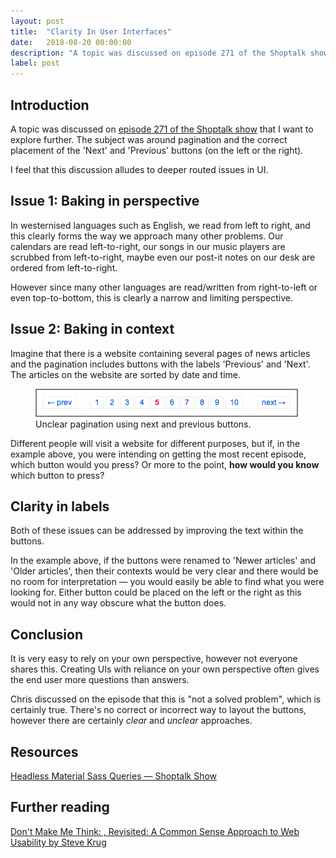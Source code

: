 ```yaml
---
layout: post
title:  "Clarity In User Interfaces"
date:   2018-08-20 00:00:00
description: "A topic was discussed on episode 271 of the Shoptalk show that I want to explore further. The subject was around pagination and the correct placement of the 'Next' and 'Previous' buttons (on the left or the right). I feel that this discussion alludes to deeper routed issues in UI."
label: post
---
```


## Introduction

A topic was discussed on <a href="http://shoptalkshow.com/episodes/271-headless-material-sass-queries/" target="_blank">episode 271 of the Shoptalk show</a> that I want to explore further. The subject was around pagination and the correct placement of the 'Next' and 'Previous' buttons (on the left or the right).

I feel that this discussion alludes to deeper routed issues in UI.

## Issue 1: Baking in perspective

In westernised languages such as English, we read from left to right, and this clearly forms the way we approach many other problems. Our calendars are read left-to-right, our songs in our music players are scrubbed from left-to-right, maybe even our post-it notes on our desk are ordered from left-to-right.

However since many other languages are read/written from right-to-left or even top-to-bottom, this is clearly a narrow and limiting perspective.

## Issue 2: Baking in context

Imagine that there is a website containing several pages of news articles and the pagination includes buttons with the labels 'Previous' and 'Next'. The articles on the website are sorted by date and time.

<figure>
    <img src="/static/images/posts/2018-08-20-pagination.png" alt="Unclear pagination using next and previous buttons" class="c-post__image">
    <figcaption>Unclear pagination using next and previous buttons.</figcaption>
</figure>

Different people will visit a website for different purposes, but if, in the example above, you were intending on getting the most recent episode, which button would you press? Or more to the point, **how would you know** which button to press?

## Clarity in labels

Both of these issues can be addressed by improving the text within the buttons.

In the example above, if the buttons were renamed to 'Newer articles' and 'Older articles', then their contexts would be very clear and there would be no room for interpretation &mdash; you would easily be able to find what you were looking for. Either button could be placed on the left or the right as this would not in any way obscure what the button does.


## Conclusion

It is very easy to rely on your own perspective, however not everyone shares this. Creating UIs with reliance on your own perspective often gives the end user more questions than answers.

Chris discussed on the episode that this is "not a solved problem", which is certainly true. There's no correct or incorrect way to layout the buttons, however there are certainly *clear* and *unclear* approaches.

## Resources

<a href="http://shoptalkshow.com/episodes/271-headless-material-sass-queries/" target="_blank">Headless Material Sass Queries — Shoptalk Show</a>

## Further reading

<a href="https://www.goodreads.com/book/show/18197267-don-t-make-me-think-revisited" target="_blank">Don't Make Me Think: , Revisited: A Common Sense Approach to Web Usability by Steve Krug</a>
